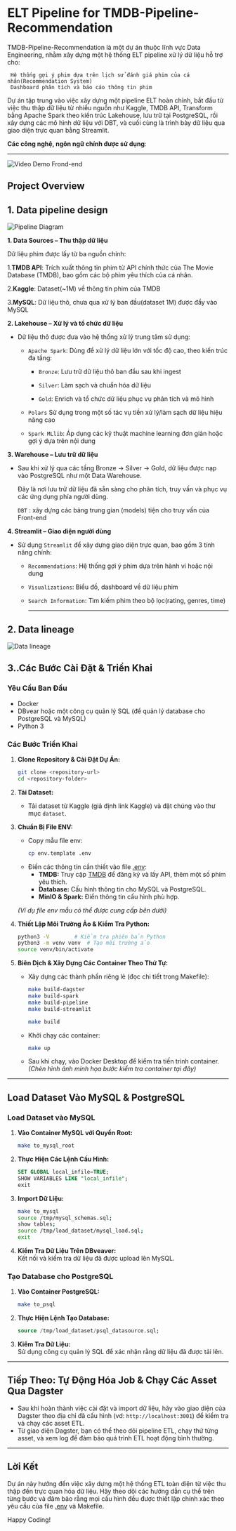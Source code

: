
# ELT Pipeline for TMDB-Pipeline-Recommendation

TMDB-Pipeline-Recommendation là một dự án thuộc lĩnh vực Data Engineering, nhằm xây dựng một hệ thống ELT pipeline xử lý dữ liệu hỗ trợ cho:

     Hệ thống gợi ý phim dựa trên lịch sử đánh giá phim của cá nhân(Recommendation System)
     Dashboard phân tích và báo cáo thông tin phim

Dự án tập trung vào việc xây dựng một pipeline ELT hoàn chỉnh, bắt đầu từ việc thu thập dữ liệu từ nhiều nguồn như Kaggle, TMDB API, Transform bằng Apache Spark theo kiến trúc Lakehouse, lưu trữ tại PostgreSQL, rồi xây dựng các mô hình dữ liệu với DBT, và cuối cùng là trình bày dữ liệu qua giao diện trực quan bằng Streamlit.

**Các công nghệ, ngôn ngữ chính được sử dụng**: 

---
![Video Demo Frond-end](images/linkvideo)
## Project Overview




## 1. Data pipeline design 

![Pipeline Diagram](images/pipeline.jpg)  

**1. Data Sources – Thu thập dữ liệu**

Dữ liệu phim được lấy từ ba nguồn chính:

  1.**TMDB API**: Trích xuất thông tin phim từ API chính thức của The Movie Database (TMDB), bao gồm các bộ phim yêu thích của cá nhân.

  2.**Kaggle**: Dataset(~1M) về thông tin phim của TMDB

  3.**MySQL**: Dữ liệu thô, chưa qua xử lý ban đầu(dataset 1M) được đẩy vào MySQL

**2. Lakehouse – Xử lý và tổ chức dữ liệu**
  - Dữ liệu thô được đưa vào hệ thống xử lý trung tâm sử dụng:

      - `Apache Spark`: Dùng để xử lý dữ liệu lớn với tốc độ cao, theo kiến trúc đa tầng:

          - `Bronze`: Lưu trữ dữ liệu thô ban đầu sau khi ingest

          - `Silver`: Làm sạch và chuẩn hóa dữ liệu

          - `Gold`: Enrich và tổ chức dữ liệu phục vụ phân tích và mô hình

      - `Polars` Sử dụng trong một số tác vụ tiền xử lý/làm sạch dữ liệu hiệu năng cao

      - `Spark MLlib`: Áp dụng các kỹ thuật machine learning đơn giản hoặc gợi ý dựa trên nội dung

**3. Warehouse – Lưu trữ dữ liệu**
  - Sau khi xử lý qua các tầng Bronze → Silver → Gold, dữ liệu được nạp vào PostgreSQL như một Data Warehouse.

    Đây là nơi lưu trữ dữ liệu đã sẵn sàng cho phân tích, truy vấn và phục vụ các ứng dụng phía người dùng.

    `DBT` :  xây dựng các bảng trung gian (models)  tiện cho truy vấn của Front-end

**4. Streamlit – Giao diện người dùng**
  - Sử dụng `Streamlit` để xây dựng giao diện trực quan, bao gồm 3 tính năng chính:

    - `Recommendations`: Hệ thống gợi ý phim dựa trên hành vi hoặc nội dung

    - `Visualizations`: Biểu đồ, dashboard về dữ liệu phim

    - `Search Information`: Tìm kiếm phim theo bộ lọc(rating, genres, time)


        ---

## 2. Data lineage
![Data lineage](images/lineage.jpg)  

## 3..Các Bước Cài Đặt & Triển Khai

### Yêu Cầu Ban Đầu
- Docker<Docker Compose>
- DBvear hoặc một công cụ quản lý SQL (để quản lý database cho PostgreSQL và MySQL)
- Python 3

### Các Bước Triển Khai

1. **Clone Repository & Cài Đặt Dự Án:**
    ```sh
    git clone <repository-url>
    cd <repository-folder>
    ```
2. **Tải Dataset:**
   - Tải dataset từ Kaggle (giả định link Kaggle) và đặt chúng vào thư mục `dataset`.

3. **Chuẩn Bị File ENV:**
   - Copy mẫu file env:
     ```sh
     cp env.template .env
     ```
   - Điền các thông tin cần thiết vào file [.env](http://_vscodecontentref_/0):
     - **TMDB:** Truy cập [TMDB](https://www.themoviedb.org/) để đăng ký và lấy API, thêm một số phim yêu thích.
     - **Database:** Cấu hình thông tin cho MySQL và PostgreSQL.
     - **MinIO & Spark:** Điền thông tin cấu hình phù hợp.
     
   *(Ví dụ file env mẫu có thể được cung cấp bên dưới)*

4. **Thiết Lập Môi Trường Ảo & Kiểm Tra Python:**
    ```sh
    python3 -V        # Kiểm tra phiên bản Python
    python3 -m venv venv  # Tạo môi trường ảo
    source venv/bin/activate
    ```

5. **Biên Dịch & Xây Dựng Các Container Theo Thứ Tự:**
   - Xây dựng các thành phần riêng lẻ (đọc chi tiết trong Makefile):
     ```sh
     make build-dagster
     make build-spark
     make build-pipeline
     make build-streamlit

     make build
     ```
   - Khởi chạy các container:
     ```sh
     make up
     ```
   - Sau khi chạy, vào Docker Desktop để kiểm tra tiến trình container.  
     *(Chèn hình ảnh minh họa bước kiểm tra container tại đây)*

---

## Load Dataset Vào MySQL & PostgreSQL

### Load Dataset vào MySQL

1. **Vào Container MySQL với Quyền Root:**
    ```sh
    make to_mysql_root
    ```
2. **Thực Hiện Các Lệnh Cấu Hình:**
    ```sql
    SET GLOBAL local_infile=TRUE;
    SHOW VARIABLES LIKE "local_infile";
    exit
    ```
3. **Import Dữ Liệu:**
    ```sh
    make to_mysql
    source /tmp/mysql_schemas.sql;
    show tables;
    source /tmp/load_dataset/mysql_load.sql;
    exit
    ```
4. **Kiểm Tra Dữ Liệu Trên DBveaver:**  
   Kết nối và kiểm tra dữ liệu đã được upload lên MySQL.

### Tạo Database cho PostgreSQL

1. **Vào Container PostgreSQL:**
    ```sh
    make to_psql
    ```
2. **Thực Hiện Lệnh Tạo Database:**
    ```sql
    source /tmp/load_dataset/psql_datasource.sql;
    ```
3. **Kiểm Tra Dữ Liệu:**  
   Sử dụng công cụ quản lý SQL để xác nhận rằng dữ liệu đã được tải lên.

---

## Tiếp Theo: Tự Động Hóa Job & Chạy Các Asset Qua Dagster

- Sau khi hoàn thành việc cài đặt và import dữ liệu, hãy vào giao diện của Dagster theo địa chỉ đã cấu hình (vd: `http://localhost:3001`) để kiểm tra và chạy các asset ETL.
- Từ giao diện Dagster, bạn có thể theo dõi pipeline ETL, chạy thử từng asset, và xem log để đảm bảo quá trình ETL hoạt động bình thường.

---

## Lời Kết

Dự án này hướng đến việc xây dựng một hệ thống ETL toàn diện từ việc thu thập đến trực quan hóa dữ liệu. Hãy theo dõi các hướng dẫn cụ thể trên từng bước và đảm bảo rằng mọi cấu hình đều được thiết lập chính xác theo yêu cầu của file [.env](http://_vscodecontentref_/1) và Makefile.



Happy Coding!